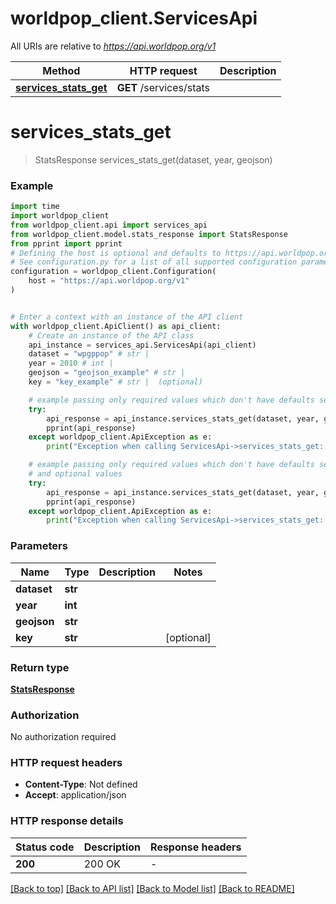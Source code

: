 # worldpop_client.ServicesApi

All URIs are relative to *https://api.worldpop.org/v1*

Method | HTTP request | Description
------------- | ------------- | -------------
[**services_stats_get**](ServicesApi.md#services_stats_get) | **GET** /services/stats | 


# **services_stats_get**
> StatsResponse services_stats_get(dataset, year, geojson)



### Example


```python
import time
import worldpop_client
from worldpop_client.api import services_api
from worldpop_client.model.stats_response import StatsResponse
from pprint import pprint
# Defining the host is optional and defaults to https://api.worldpop.org/v1
# See configuration.py for a list of all supported configuration parameters.
configuration = worldpop_client.Configuration(
    host = "https://api.worldpop.org/v1"
)


# Enter a context with an instance of the API client
with worldpop_client.ApiClient() as api_client:
    # Create an instance of the API class
    api_instance = services_api.ServicesApi(api_client)
    dataset = "wpgppop" # str | 
    year = 2010 # int | 
    geojson = "geojson_example" # str | 
    key = "key_example" # str |  (optional)

    # example passing only required values which don't have defaults set
    try:
        api_response = api_instance.services_stats_get(dataset, year, geojson)
        pprint(api_response)
    except worldpop_client.ApiException as e:
        print("Exception when calling ServicesApi->services_stats_get: %s\n" % e)

    # example passing only required values which don't have defaults set
    # and optional values
    try:
        api_response = api_instance.services_stats_get(dataset, year, geojson, key=key)
        pprint(api_response)
    except worldpop_client.ApiException as e:
        print("Exception when calling ServicesApi->services_stats_get: %s\n" % e)
```


### Parameters

Name | Type | Description  | Notes
------------- | ------------- | ------------- | -------------
 **dataset** | **str**|  |
 **year** | **int**|  |
 **geojson** | **str**|  |
 **key** | **str**|  | [optional]

### Return type

[**StatsResponse**](StatsResponse.md)

### Authorization

No authorization required

### HTTP request headers

 - **Content-Type**: Not defined
 - **Accept**: application/json


### HTTP response details

| Status code | Description | Response headers |
|-------------|-------------|------------------|
**200** | 200 OK |  -  |

[[Back to top]](#) [[Back to API list]](../README.md#documentation-for-api-endpoints) [[Back to Model list]](../README.md#documentation-for-models) [[Back to README]](../README.md)

